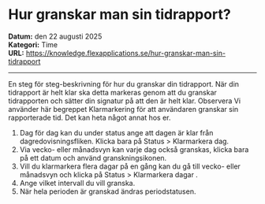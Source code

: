 # Hur granskar man sin tidrapport?

**Datum:** den 22 augusti 2025  
**Kategori:** Time  
**URL:** https://knowledge.flexapplications.se/hur-granskar-man-sin-tidrapport

---

En steg för steg-beskrivning för hur du granskar din tidrapport.
När din tidrapport är helt klar ska detta markeras genom att du granskar tidrapporten och sätter din signatur på att den är helt klar.
Observera
Vi använder här begreppet
Klarmarkering
för att användaren granskar sin rapporterade tid. Det kan heta något annat hos er.
1. Dag för dag kan du under status ange att dagen är klar från dagredovisningsfliken.
Klicka bara på
Status > Klarmarkera dag.
2. Via vecko- eller månadsvyn kan varje dag också granskas, klicka bara på ett datum och använd granskningsikonen.
3. Vill du klarmarkera flera dagar på en gång kan du gå till vecko- eller månadsvyn och klicka på
Status > Klarmarkera dagar
.
4. Ange vilket intervall du vill granska.
5. När hela perioden är granskad ändras periodstatusen.
